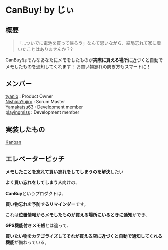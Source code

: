 # CanBuy! by じぃ

## 概要
> 「…ついでに電池を買って帰ろう」なんて思いながら、結局忘れて家に着いたことはありませんか？?

CanBuy!はそんなあなたにメモをしたものが**実際に買える場所**に近づくと自動でメモしたものを通知してくれます！
お買い物忘れの防ぎ方もスマートに！

## メンバー
[tyanio](https://github.com/tyanio) : Product Owner  
[NishidaYujiro](https://github.com/NishidaYujiro) : Scrum Master  
[Yamakatsu63](https://github.com/Yamakatsu63) : Development member  
[playingmiss](https://github.com/playingmiss) : Development member  

## 実装したもの
[Kanban](https://github.com/enpitut2019/ShoppingReminder/projects/1)

## エレベーターピッチ

**メモしたことを忘れて買い忘れをしてしまうのを解決**したい

**よく買い忘れをしてしまう人**向けの、

**CanBuy**というプロダクトは、

**買い物忘れを予防するリマインダー**です。

これは**位置情報からメモしたものが買える場所にいるときに通知**ができ、

**GPS機能付きメモ帳**とは違って、

**買いたい物をカテゴライズしてそれが買える店に近づくと自動で通知してくれる機能**が備わっている。
